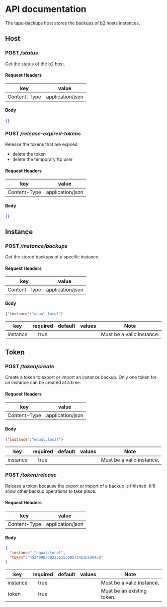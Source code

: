 # API documentation

The tapu-backups host stores the backups of b2 hosts instances.

## Host

### POST _/status_

Get the status of the b2 host.

#### Request Headers

| key          | value            |
|--------------|------------------|
| Content-Type | application/json |

#### Body

```json
{}
```

### POST _/release-expired-tokens_

Release the tokens that are expired:
  - delete the token
  - delete the temporary ftp user

#### Request Headers

| key          | value            |
|--------------|------------------|
| Content-Type | application/json |

#### Body

```json
{}
```

## Instance

### POST _/instance/backups_

Get the stored backups of a specific instance.

#### Request Headers

| key          | value            |
|--------------|------------------|
| Content-Type | application/json |

#### Body

```json
{"instance":"equal.local"}
```

| key      | required | default | values | Note                      |
|----------|:--------:|:-------:|--------|---------------------------|
| instance |   true   |         |        | Must be a valid instance. |

## Token

### POST _/token/create_

Create a token to export or import an instance backup.
Only one token for an instance can be created at a time.

#### Request Headers

| key          | value            |
|--------------|------------------|
| Content-Type | application/json |

#### Body

```json
{"instance":"equal.local"}
```

| key      | required | default | values | Note                      |
|----------|:--------:|:-------:|--------|---------------------------|
| instance |   true   |         |        | Must be a valid instance. |

### POST _/token/release_

Release a token because the export or import of a backup is finished.
It'll allow other backup operations to take place.


#### Request Headers

| key          | value            |
|--------------|------------------|
| Content-Type | application/json |

#### Body

```json
{
  "instance":"equal.local",
  "token":"4534098a50233b15cb05734b1bbd64c8"
}
```

| key      | required | default | values | Note                       |
|----------|:--------:|:-------:|--------|----------------------------|
| instance |   true   |         |        | Must be a valid instance.  |
| token    |   true   |         |        | Must be an existing token. |
